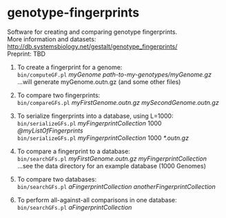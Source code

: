 # genotype-fingerprints
Software for creating and comparing genotype fingerprints.  
More information and datasets: http://db.systemsbiology.net/gestalt/genotype_fingerprints/  
Preprint: TBD

1. To create a fingerprint for a genome:  
	`bin/computeGF.pl` _myGenome path-to-my-genotypes/myGenome.gz_  
	...will generate myGenome.outn.gz (and some other files)

2. To compare two fingerprints:  
	`bin/compareGFs.pl` _myFirstGenome.outn.gz mySecondGenome.outn.gz_

3. To serialize fingerprints into a database, using L=1000:  
	`bin/serializeGFs.pl` _myFingerprintCollection_ 1000 _@myListOfFingerprints_  
	`bin/serializeGFs.pl` _myFingerprintCollection_ 1000 _*.outn.gz_

4. To compare a fingerprint to a database:  
	`bin/searchGFs.pl` _myFirstGenome.outn.gz myFingerprintCollection_  
	...see the data directory for an example database (1000 Genomes)

5. To compare two databases:  
	`bin/searchGFs.pl` _aFingerprintCollection anotherFingerprintCollection_

6. To perform all-against-all comparisons in one database:  
	`bin/searchGFs.pl` _aFingerprintCollection_

